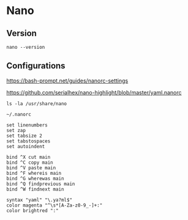 # Nano

## Version

```shell
nano --version
```

## Configurations

https://bash-prompt.net/guides/nanorc-settings

https://github.com/serialhex/nano-highlight/blob/master/yaml.nanorc

```shell
ls -la /usr/share/nano
```

`~/.nanorc`
```
set linenumbers
set zap
set tabsize 2
set tabstospaces
set autoindent

bind ^X cut main
bind ^C copy main
bind ^V paste main
bind ^F whereis main
bind ^G wherewas main
bind ^Q findprevious main
bind ^W findnext main

syntax "yaml" "\.ya?ml$"
color magenta "^\s*[A-Za-z0-9_-]+:"
color brightred ":"
```
